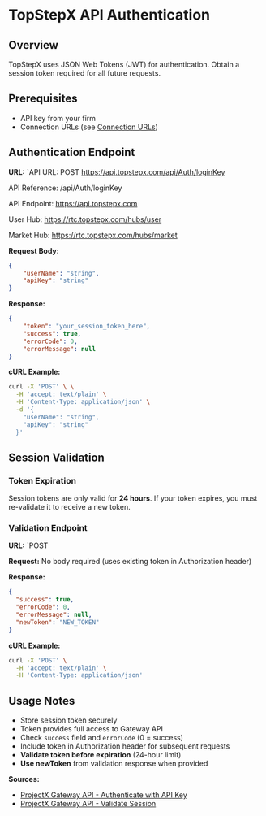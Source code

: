 # TopStepX API Authentication

## Overview
TopStepX uses JSON Web Tokens (JWT) for authentication. Obtain a session token required for all future requests.

## Prerequisites
- API key from your firm
- Connection URLs (see [Connection URLs](https://gateway.docs.projectx.com/docs/getting-started/connection-urls))

## Authentication Endpoint

**URL:** `API URL: POST https://api.topstepx.com/api/Auth/loginKey

API Reference: /api/Auth/loginKey

API Endpoint: https://api.topstepx.com

User Hub: https://rtc.topstepx.com/hubs/user

Market Hub: https://rtc.topstepx.com/hubs/market

**Request Body:**
```json
{
    "userName": "string",
    "apiKey": "string"
}
```

**Response:**
```json
{
    "token": "your_session_token_here",
    "success": true,
    "errorCode": 0,
    "errorMessage": null
}
```

**cURL Example:**
```bash
curl -X 'POST' \ \
  -H 'accept: text/plain' \
  -H 'Content-Type: application/json' \
  -d '{
    "userName": "string",
    "apiKey": "string"
  }'
```

## Session Validation

### Token Expiration
Session tokens are only valid for **24 hours**. If your token expires, you must re-validate it to receive a new token.

### Validation Endpoint

**URL:** `POST 

**Request:** No body required (uses existing token in Authorization header)

**Response:**
```json
{
  "success": true,
  "errorCode": 0,
  "errorMessage": null,
  "newToken": "NEW_TOKEN"
}
```

**cURL Example:**
```bash
curl -X 'POST' \
  -H 'accept: text/plain' \
  -H 'Content-Type: application/json'
```

## Usage Notes
- Store session token securely
- Token provides full access to Gateway API
- Check `success` field and `errorCode` (0 = success)
- Include token in Authorization header for subsequent requests
- **Validate token before expiration** (24-hour limit)
- **Use newToken** from validation response when provided

**Sources:** 
- [ProjectX Gateway API - Authenticate with API Key](https://gateway.docs.projectx.com/docs/getting-started/authenticate/authenticate-api-key)
- [ProjectX Gateway API - Validate Session](https://gateway.docs.projectx.com/docs/getting-started/validate-session)
